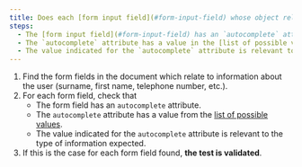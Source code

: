 ```yaml
---
title: Does each [form input field](#form-input-field) whose object relates to information about the user meet these conditions?
steps:
  - The [form input field](#form-input-field) has an `autocomplete` attribute;
  - The `autocomplete` attribute has a value in the [list of possible values for the `autocomplete` attribute](#list-of-possible-values-for-the-autocomplete-attribute) associated with a [form input field](#form-input-field).
  - The value indicated for the `autocomplete` attribute is relevant to the type of information expected.
---
```


1. Find the form fields in the document which relate to information about the user (surname, first name, telephone number, etc.).
2. For each form field, check that
   - The form field has an `autocomplete` attribute.
   - The `autocomplete` attribute has a value from the <a rel="noreferrer noopener" target="_blank" title="liste des valeurs possibles - en anglais - nouvelle fenêtre" href="https://www.w3.org/TR/html52/sec-forms.html#autofill-processing-model">list of possible values</a>.
   - The value indicated for the `autocomplete` attribute is relevant to the type of information expected.
3. If this is the case for each form field found, **the test is validated**.
